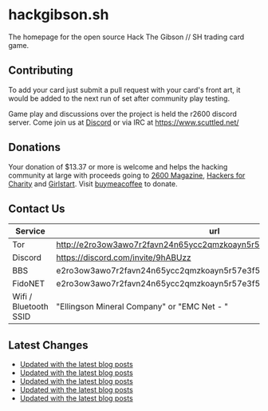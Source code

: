 # hackgibson.sh
The homepage for the open source Hack The Gibson // SH trading card game.


## Contributing

To add your card just submit a pull request with your card's front art, it would be added to the next run of set after community play testing.

Game play and discussions over the project is held the r2600 discord server. Come join us at [Discord](https://discord.com/invite/9hABUzz) or via IRC at https://www.scuttled.net/


## Donations

Your donation of $13.37 or more is welcome and helps the hacking community at large with proceeds going to [2600 Magazine](https://2600.com/), [Hackers for Charity](https://hackersforcharity.org) and [Girlstart](https://girlstart.org).  Visit [buymeacoffee](https://www.buymeacoffee.com/hackgibson.sh) to donate.


## Contact Us

Service | url
-|-
Tor | http://e2ro3ow3awo7r2favn24n65ycc2qmzkoayn5r57e3f56nvjwdcgg32ad.onion
Discord | https://discord.com/invite/9hABUzz
BBS | e2ro3ow3awo7r2favn24n65ycc2qmzkoayn5r57e3f56nvjwdcgg32ad.onion:23
FidoNET | e2ro3ow3awo7r2favn24n65ycc2qmzkoayn5r57e3f56nvjwdcgg32ad.onion:24554
Wifi / Bluetooth SSID | "Ellingson Mineral Company" or "EMC Net - <fidonet address>"

## Latest Changes
<!-- BLOG-POST-LIST:START -->
- [Updated with the latest blog posts](https://github.com/DFW2600/hackgibson.sh/commit/500953b97d22d80994c78e40a2dcde71b90937a0)
- [Updated with the latest blog posts](https://github.com/DFW2600/hackgibson.sh/commit/8e01d8ee8c29661c0cef67cb607c73a7c1c98979)
- [Updated with the latest blog posts](https://github.com/DFW2600/hackgibson.sh/commit/567a1d859f69fdd82625b817e6e76f89bb968429)
- [Updated with the latest blog posts](https://github.com/DFW2600/hackgibson.sh/commit/a3ab62b8b91eac640addf6ad631b20d004edf0a3)
- [Updated with the latest blog posts](https://github.com/DFW2600/hackgibson.sh/commit/3ef269aefe6c1fe610aa5860cc7408d0780bd57a)
<!-- BLOG-POST-LIST:END -->

